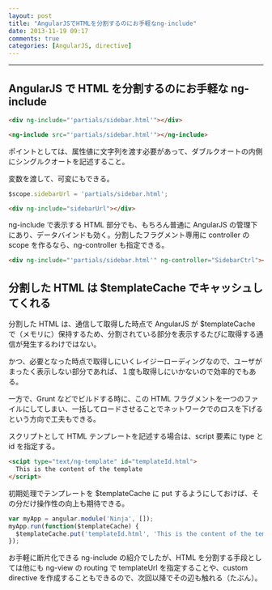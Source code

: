 ```yaml
---
layout: post
title: "AngularJSでHTMLを分割するのにお手軽なng-include"
date: 2013-11-19 09:17
comments: true
categories: [AngularJS, directive]
---
```

---
## AngularJS で HTML を分割するのにお手軽な ng-include

``` html
<div ng-include="'partials/sidebar.html'"></div>
```
``` html
<ng-include src="'partials/sidebar.html'"></ng-include>
```

ポイントとしては、属性値に文字列を渡す必要があって、ダブルクオートの内側にシングルクオートを記述すること。

変数を渡して、可変にもできる。

``` javascript
$scope.sidebarUrl = 'partials/sidebar.html';
```
``` html
<div ng-include="sidebarUrl"></div>
```

ng-include で表示する HTML 部分でも、もちろん普通に AngularJS の管理下にあり、データバインドも効く。分割したフラグメント専用に controller の scope を作るなら、ng-controller も指定できる。

``` html
<div ng-include="'partials/sidebar.html'" ng-controller="SidebarCtrl"></div>
```
<!-- more -->

## 分割した HTML は $templateCache でキャッシュしてくれる

分割した HTML は、通信して取得した時点で AngularJS が $templateCache で（メモリに）保持するため、分割されている部分を表示するたびに取得する通信が発生するわけではない。

かつ、必要となった時点で取得しにいくレイジーローディングなので、ユーザがまったく表示しない部分であれば、１度も取得しにいかないので効率的でもある。

一方で、Grunt などでビルドする時に、この HTML フラグメントを一つのファイルにしてしまい、一括してロードさせることでネットワークでのロスを下げるという方向で工夫もできる。

スクリプトとして HTML テンプレートを記述する場合は、script 要素に type と id を指定する。

``` html
<scipt type="text/ng-template" id="templateId.html">
  This is the content of the template
</script>
```

初期処理でテンプレートを $templateCache に put するようにしておけば、その分だけ操作性の向上も期待できる。

``` javascript
var myApp = angular.module('Ninja', []);
myApp.run(function($templateCache) {
  $templateCache.put('templateId.html', 'This is the content of the template');
});
```

お手軽に断片化できる ng-include の紹介でしたが、HTML を分割する手段としては他にも ng-view の routing で templateUrl を指定することや、custom directive を作成することもできるので、次回以降でその辺も触れる（たぶん）。
